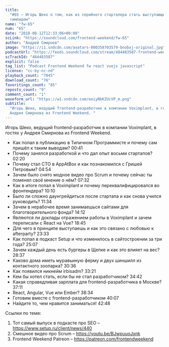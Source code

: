 ```yaml
---
title:
  "#65 – Игорь Шеко о том, как из серийного стартапера стать выступающим
  тимлидом"
name: "fw-65"
num: "65"
date: "2018-08-12T12:33:06+00:00"
scLink: "https://soundcloud.com/frontend-weekend/fw-65"
author: "Андрей Смирнов"
image: "https://i1.sndcdn.com/avatars-000358703579-bnobxj-original.jpg"
podcastUrl: "https://feeds.soundcloud.com/stream/484483587-frontend-weekend-fw-65.m4a"
scTrackId: "484483587"
explicit: false
tag_list: "Podcast Frontend Weekend fw react vuejs javascript"
license: "cc-by-nc-nd"
playback_count: "7045"
download_count: "76"
favoritings_count: "85"
reposts_count: "9"
comment_count: "1"
waveform_url: "https://w1.sndcdn.com/eoiyNbKZUcVP_m.png"
subtitle:
  "Игорь Шеко, ведущий frontend-разработчик в компании Voximplant, в гостях у
  Андрея Смирнова из Frontend Weekend. "
---
```


Игорь Шеко, ведущий frontend-разработчик в компании Voximplant, в гостях у
Андрея Смирнова из Frontend Weekend.

- Как попал в публикацию в Типичном Программисте и почему сам пришёл к таким
  выводам? <timecode sec="41">00:41</timecode>
- Почему занялся разработкой и что дал опыт восьми стартапов?
  <timecode sec="140">02:20</timecode>
- Почему стал CTO в AppAtBox и как познакомился с Гришей Петровым?
  <timecode sec="294">04:54</timecode>
- Зачем было снято модное видео про Scrum и почему сейчас ты поменял своё мнение
  о нём? <timecode sec="452">07:32</timecode>
- Как в итоге попал в Voximplant и почему переквалифицировался во фронтендера?
  <timecode sec="610">10:10</timecode>
- Было ли сложно даунгрейдиться после стартапа и как снова учился руководить?
  <timecode sec="694">11:34</timecode>
- Зачем в нерабочее время занимаешься сайтами для благотворительного фонда?
  <timecode sec="852">14:12</timecode>
- Являются ли доклады отражением работы в Voximplant и зачем переписали с React
  на Vue? <timecode sec="1125">18:45</timecode>
- Для чего в принципе выступаешь и как это связано с любовью к afterparty?
  <timecode sec="1413">23:33</timecode>
- Как попал в подкаст Setup и что изменилось в сайтостроении за три года?
  <timecode sec="1507">25:07</timecode>
- Зачем каждый день есть бургеры в Щепке и как это влияет на вес?
  <timecode sec="1717">28:37</timecode>
- Каково дома иметь муравьиную ферму и двух шиншилл из контактного зоопарка?
  <timecode sec="1836">30:36</timecode>
- Как появился никнейм irbisadm? <timecode sec="2001">33:21</timecode>
- Кем бы хотел стать, если бы не стал разработчиком?
  <timecode sec="2082">34:42</timecode>
- Какая справедливая зарплата для frontend-разработчика в Москве?
  <timecode sec="2231">37:11</timecode>
- React, Angular, Vue или Ember? <timecode sec="2314">38:34</timecode>
- Готовим вместе с frontend-разработчиком <timecode sec="2407">40:07</timecode>
- Найдите то, чем нравится заниматься! <timecode sec="2568">42:48</timecode>

Ссылки по теме:

1. Тот самый выпуск в подкасте про SEO – <https://www.setup.ru/client/news/440>
2. Смешное видео про Scrum – <https://youtu.be/BJwpuuoJxnk>
3. Frontend Weekend Patreon – <https://patreon.com/frontendweekend>
